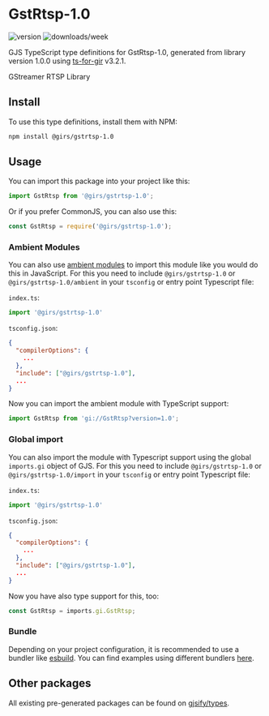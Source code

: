 
# GstRtsp-1.0

![version](https://img.shields.io/npm/v/@girs/gstrtsp-1.0)
![downloads/week](https://img.shields.io/npm/dw/@girs/gstrtsp-1.0)


GJS TypeScript type definitions for GstRtsp-1.0, generated from library version 1.0.0 using [ts-for-gir](https://github.com/gjsify/ts-for-gir) v3.2.1.

GStreamer RTSP Library

## Install

To use this type definitions, install them with NPM:
```bash
npm install @girs/gstrtsp-1.0
```

## Usage

You can import this package into your project like this:
```ts
import GstRtsp from '@girs/gstrtsp-1.0';
```

Or if you prefer CommonJS, you can also use this:
```ts
const GstRtsp = require('@girs/gstrtsp-1.0');
```

### Ambient Modules

You can also use [ambient modules](https://github.com/gjsify/ts-for-gir/tree/main/packages/cli#ambient-modules) to import this module like you would do this in JavaScript.
For this you need to include `@girs/gstrtsp-1.0` or `@girs/gstrtsp-1.0/ambient` in your `tsconfig` or entry point Typescript file:

`index.ts`:
```ts
import '@girs/gstrtsp-1.0'
```

`tsconfig.json`:
```json
{
  "compilerOptions": {
    ...
  },
  "include": ["@girs/gstrtsp-1.0"],
  ...
}
```

Now you can import the ambient module with TypeScript support: 

```ts
import GstRtsp from 'gi://GstRtsp?version=1.0';
```

### Global import

You can also import the module with Typescript support using the global `imports.gi` object of GJS.
For this you need to include `@girs/gstrtsp-1.0` or `@girs/gstrtsp-1.0/import` in your `tsconfig` or entry point Typescript file:

`index.ts`:
```ts
import '@girs/gstrtsp-1.0'
```

`tsconfig.json`:
```json
{
  "compilerOptions": {
    ...
  },
  "include": ["@girs/gstrtsp-1.0"],
  ...
}
```

Now you have also type support for this, too:

```ts
const GstRtsp = imports.gi.GstRtsp;
```

### Bundle

Depending on your project configuration, it is recommended to use a bundler like [esbuild](https://esbuild.github.io/). You can find examples using different bundlers [here](https://github.com/gjsify/ts-for-gir/tree/main/examples).

## Other packages

All existing pre-generated packages can be found on [gjsify/types](https://github.com/gjsify/types).

